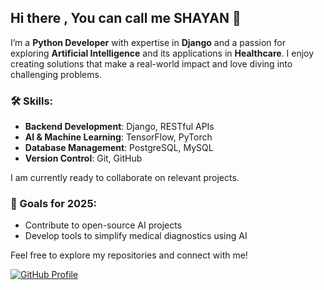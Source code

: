 ## Hi there , You can call me SHAYAN 👋

I’m a **Python Developer** with expertise in **Django** and a passion for exploring **Artificial Intelligence** and its applications in **Healthcare**. I enjoy creating solutions that make a real-world impact and love diving into challenging problems.

### 🛠 Skills:
- **Backend Development**: Django, RESTful APIs
- **AI & Machine Learning**: TensorFlow, PyTorch
- **Database Management**: PostgreSQL, MySQL
- **Version Control**: Git, GitHub

I am currently ready to collaborate on relevant projects.

### 🎯 Goals for 2025:
- Contribute to open-source AI projects
- Develop tools to simplify medical diagnostics using AI

Feel free to explore my repositories and connect with me!

[![GitHub Profile](https://img.shields.io/badge/Follow%20Me-GitHub-black?logo=github&style=for-the-badge)](https://github.com/your-username)

